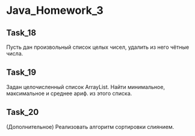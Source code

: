 # Java_Homework_3

## Task_18

Пусть дан произвольный список целых чисел, удалить из него чётные числа.


## Task_19

Задан целочисленный список ArrayList. Найти минимальное, максимальное и среднее ариф. из этого списка.


## Task_20

(Дополнительное) Реализовать алгоритм сортировки слиянием.

